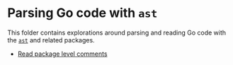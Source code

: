 # Parsing Go code with `ast`

This folder contains explorations around parsing and reading Go code with the
[`ast`](https://pkg.go.dev/go/ast) and related packages.

* [Read package level comments](package_comment.go#L11)